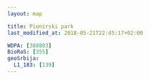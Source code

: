 ```yaml
---
layout: map

title: Pionirski park
last_modified_at: 2018-05-21T22:45:17+02:00

WDPA: [388803]
BioRaS: [355]
geoSrbija:
  L1_183: [139]
---
```

